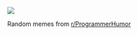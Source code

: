 ![](https://preview.redd.it/dsg7vwel7ixf1.png?width=640&crop=smart&auto=webp&s=d3f5507b21002cdd8ffbe386b4faffa444423250)

 Random memes from [r/ProgrammerHumor](https://www.reddit.com/r/ProgrammerHumor/)
